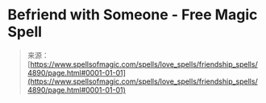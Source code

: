 <!--yml
category: 未分类
date: 2024-06-12 18:38:47
-->

# Befriend with Someone - Free Magic Spell

> 来源：[https://www.spellsofmagic.com/spells/love_spells/friendship_spells/4890/page.html#0001-01-01](https://www.spellsofmagic.com/spells/love_spells/friendship_spells/4890/page.html#0001-01-01)